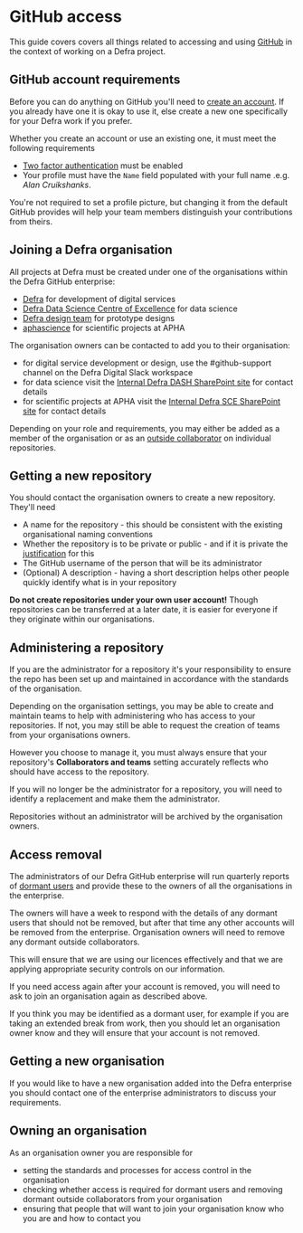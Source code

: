 # GitHub access

This guide covers covers all things related to accessing and using [GitHub](https://github.com) in the context of working on a Defra project.

## GitHub account requirements

Before you can do anything on GitHub you'll need to [create an account](https://github.com/join). If you already have one it is okay to use it, else create a new one specifically for your Defra work if you prefer.

Whether you create an account or use an existing one, it must meet the following requirements

- [Two factor authentication](https://help.github.com/articles/about-two-factor-authentication/) must be enabled
- Your profile must have the `Name` field populated with your full name .e.g. *Alan Cruikshanks*.

You're not required to set a profile picture, but changing it from the default GitHub provides will help your team members distinguish your contributions from theirs.

## Joining a Defra organisation

All projects at Defra must be created under one of the organisations within the Defra GitHub enterprise:

- [Defra](https://github.com/DEFRA) for development of digital services
- [Defra Data Science Centre of Excellence](https://github.com/-Defra-Data-Science-Centre-of-Excellence) for data science
- [Defra design team](https://github.com/defra-design) for prototype designs
- [aphascience](https://github.com/aphascience) for scientific projects at APHA

The organisation owners can be contacted to add you to their organisation:

- for digital service development or design, use the #github-support channel on the Defra Digital Slack workspace
- for data science visit the [Internal Defra DASH SharePoint site](https://defra.sharepoint.com/sites/Community448) for contact details
- for scientific projects at APHA visit the [Internal Defra SCE SharePoint site](https://defra.sharepoint.com/teams/Team741) for contact details

Depending on your role and requirements, you may either be added as a member of the organisation or as an [outside collaborator](https://help.github.com/articles/adding-outside-collaborators-to-repositories-in-your-organization/) on individual repositories.

## Getting a new repository

You should contact the organisation owners to create a new repository. They'll need

- A name for the repository - this should be consistent with the existing organisational naming conventions
- Whether the repository is to be private or public - and if it is private the [justification](https://www.gov.uk/government/publications/open-source-guidance/when-code-should-be-open-or-closed) for this
- The GitHub username of the person that will be its administrator
- (Optional) A description - having a short description helps other people quickly identify what is in your repository

**Do not create repositories under your own user account!** Though repositories can be transferred at a later date, it is easier for everyone if they originate within our organisations.

## Administering a repository

If you are the administrator for a repository it's your responsibility to ensure the repo has been set up and maintained in accordance with the standards of the organisation.

Depending on the organisation settings, you may be able to create and maintain teams to help with administering who has access to your repositories. If not, you may still be able to request the creation of teams from your organisations owners.

However you choose to manage it, you must always ensure that your repository's **Collaborators and teams** setting accurately reflects who should have access to the repository.

If you will no longer be the administrator for a repository, you will need to identify a replacement and make them the administrator.

Repositories without an administrator will be archived by the organisation owners.

## Access removal

The administrators of our Defra GitHub enterprise will run quarterly reports of [dormant users](https://docs.github.com/en/enterprise-cloud@latest/admin/managing-accounts-and-repositories/managing-users-in-your-enterprise/managing-dormant-users) and provide these to the owners of all the organisations in the enterprise.

The owners will have a week to respond with the details of any dormant users that should not be removed, but after that time any other accounts will be removed from the enterprise. Organisation owners will need to remove any dormant outside collaborators.

This will ensure that we are using our licences effectively and that we are applying appropriate security controls on our information.

If you need access again after your account is removed, you will need to ask to join an organisation again as described above.

If you think you may be identified as a dormant user, for example if you are taking an extended break from work, then you should let an organisation owner know and they will ensure that your account is not removed.

## Getting a new organisation

If you would like to have a new organisation added into the Defra enterprise you should contact one of the enterprise administrators to discuss your requirements.

## Owning an organisation

As an organisation owner you are responsible for

- setting the standards and processes for access control in the organisation
- checking whether access is required for dormant users and removing dormant outside collaborators from your organisation
- ensuring that people that will want to join your organisation know who you are and how to contact you
